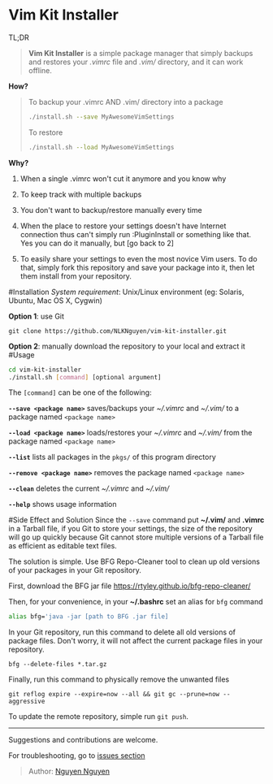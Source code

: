 Vim Kit Installer
=============

TL;DR
> **Vim Kit Installer** is a simple package manager that simply backups and restores your *.vimrc* file and *.vim/* directory, and it can work offline.

**How?**
> To backup your .vimrc AND .vim/ directory into a package
> ```bash 
> ./install.sh --save MyAwesomeVimSettings
> ```
> To restore
> ```bash
> ./install.sh --load MyAwesomeVimSettings
> ```

**Why?**

1. When a single .vimrc won't cut it anymore and you know why

2. To keep track with multiple backups

3. You don't want to backup/restore manually every time

4. When the place to restore your settings doesn't have Internet connection thus can't simply run :PluginInstall or something like that. Yes you can do it manually, but [go back to 2]

5. To easily share your settings to even the most novice Vim users. To do that, simply fork this repository and save your package into it, then let them install from your repository.



#Installation
*System requirement*: Unix/Linux environment (eg: Solaris, Ubuntu, Mac OS X, Cygwin)

**Option 1**: use Git
```git
git clone https://github.com/NLKNguyen/vim-kit-installer.git
  ```    
**Option 2**: manually download the repository to your local and extract it
#Usage

```bash
cd vim-kit-installer
./install.sh [command] [optional argument]
```

The `[command]` can be one of the following:

**`--save <package name>`** saves/backups your *~/.vimrc*  and *~/.vim/* to a package named  `<package name>`

**`--load <package name>`** loads/restores your *~/.vimrc*  and *~/.vim/* from the package named  `<package name>`

**`--list`** lists all packages in the `pkgs/` of this program directory

**`--remove <package name>`** removes  the package named `<package name>`

**`--clean`** deletes the current *~/.vimrc* and *~/.vim/*

**`--help`** shows usage information

#Side Effect and Solution
Since the `--save` command put **~/.vim/** and **.vimrc** in a Tarball file, if you Git to store your settings, the size of the repository will go up quickly because Git cannot store multiple versions of a Tarball file as efficient as editable text files.

The solution is simple. Use BFG Repo-Cleaner tool to clean up old versions of your packages in your Git repository.

First, download the BFG jar file https://rtyley.github.io/bfg-repo-cleaner/

Then, for your convenience, in your **~/.bashrc** set an alias for `bfg` command
```Bash
alias bfg='java -jar [path to BFG .jar file]
```

In your Git repository, run this command to delete all old versions of package files. Don't worry, it will not affect the current package files in your repository.
```
bfg --delete-files *.tar.gz
```

Finally, run this command to physically remove the unwanted files
```
git reflog expire --expire=now --all && git gc --prune=now --aggressive
```

To update the remote repository, simple run `git push`.

----------

Suggestions and contributions are welcome.

For troubleshooting, go to  [issues section]( https://github.com/NLKNguyen/vim-kit-installer/issues)


> Author: [Nguyen Nguyen](https://github.com/NLKNguyen)
